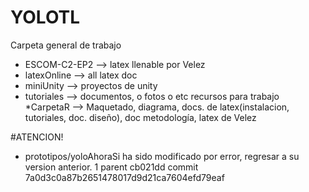 ﻿# YOLOTL
Carpeta general de trabajo
* ESCOM-C2-EP2 --> latex llenable por Velez
* latexOnline --> all latex doc
* miniUnity --> proyectos de unity
* tutoriales --> documentos, o fotos o etc recursos para trabajo
*CarpetaR --> Maquetado, diagrama, docs. de latex(instalacion, tutoriales, doc. diseño), doc metodología, latex de Velez

#ATENCION!
* prototipos/yoloAhoraSi ha sido modificado por error, regresar a su version anterior. 1 parent cb021dd commit 7a0d3c0a87b2651478017d9d21ca7604efd79eaf